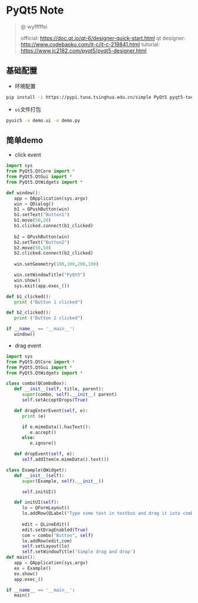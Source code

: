 # PyQt5 Note

> @ wyfffffei
>
> official: https://doc.qt.io/qt-6/designer-quick-start.html
> qt designer: http://www.codebaoku.com/it-c/it-c-219841.html
> tutorial: https://www.jc2182.com/pyqt5/pyqt5-designer.html



## 基础配置

- 环境配置

```bash
pip install -i https://pypi.tuna.tsinghua.edu.cn/simple PyQt5 pyqt5-tools
```

- `ui`文件打包

```bash
pyuic5 -x demo.ui -o demo.py
```



## 简单demo

- click event

```python
import sys
from PyQt5.QtCore import *
from PyQt5.QtGui import *
from PyQt5.QtWidgets import *

def window():
   app = QApplication(sys.argv)
   win = QDialog()
   b1 = QPushButton(win)
   b1.setText("Button1")
   b1.move(50,20)
   b1.clicked.connect(b1_clicked)
   
   b2 = QPushButton(win)
   b2.setText("Button2")
   b2.move(50,50)
   b2.clicked.connect(b2_clicked)
   
   win.setGeometry(100,100,200,100)

   win.setWindowTitle("PyQt5")
   win.show()
   sys.exit(app.exec_())

def b1_clicked():
   print ("Button 1 clicked")

def b2_clicked():
   print ("Button 2 clicked")

if __name__ == '__main__':
   window()

```

- drag event

```python
import sys
from PyQt5.QtCore import *
from PyQt5.QtGui import *
from PyQt5.QtWidgets import *

class combo(QComboBox):
   def __init__(self, title, parent):
      super(combo, self).__init__( parent)
      self.setAcceptDrops(True)

   def dragEnterEvent(self, e):
      print (e)

      if e.mimeData().hasText():
         e.accept()
      else:
         e.ignore()

   def dropEvent(self, e):
      self.addItem(e.mimeData().text())

class Example(QWidget):
   def __init__(self):
      super(Example, self).__init__()

      self.initUI()

   def initUI(self):
      lo = QFormLayout()
      lo.addRow(QLabel("Type some text in textbox and drag it into combo box"))
   
      edit = QLineEdit()
      edit.setDragEnabled(True)
      com = combo("Button", self)
      lo.addRow(edit,com)
      self.setLayout(lo)
      self.setWindowTitle('Simple drag and drop')
def main():
   app = QApplication(sys.argv)
   ex = Example()
   ex.show()
   app.exec_()

if __name__ == '__main__':
   main()

```


